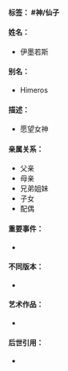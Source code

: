 #### 标签： #神/仙子
#### 姓名：
- 伊墨若斯
#### 别名：
- Himeros
#### 描述：
- 愿望女神
#### 亲属关系：
- 父亲
- 母亲
- 兄弟姐妹
- 子女
- 配偶
#### 重要事件：
- 
#### 不同版本：
- 
#### 艺术作品：
- 
#### 后世引用：
- 